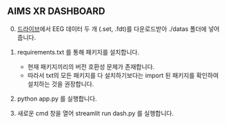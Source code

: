## AIMS XR DASHBOARD

0. [드라이브](https://drive.google.com/drive/folders/1djwUiAWDnatcuyIDgYtblJyOTAx_YTBW?usp=sharing)에서 EEG 데이터 두 개 (.set, .fdt)를 다운로드받아 ./datas 폴더에 넣어줍니다.
1. requirements.txt 를 통해 패키지를 설치합니다.
    * 현재 패키지끼리의 버전 호환성 문제가 존재합니다.
    * 따라서 txt의 모든 패키지를 다 설치하기보다는 import 된 패키지를 확인하여 설치하는 것을 권장합니다.

2. python app.py 를 실행합니다.
3. 새로운 cmd 창을 열어 streamlit run dash.py 를 실행합니다.
